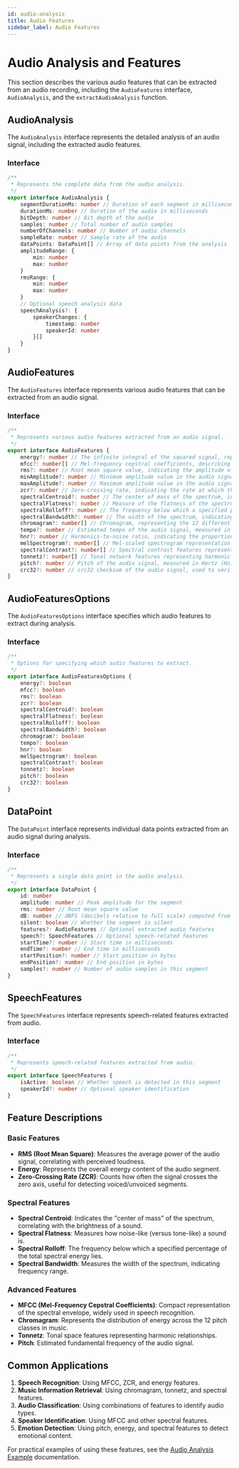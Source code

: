 ```yaml
---
id: audio-analysis
title: Audio Features
sidebar_label: Audio Features
---
```



# Audio Analysis and Features

This section describes the various audio features that can be extracted from an audio recording, including the `AudioFeatures` interface, `AudioAnalysis`, and the `extractAudioAnalysis` function.

## AudioAnalysis

The `AudioAnalysis` interface represents the detailed analysis of an audio signal, including the extracted audio features.

### Interface

```ts
/**
 * Represents the complete data from the audio analysis.
 */
export interface AudioAnalysis {
    segmentDurationMs: number // Duration of each segment in milliseconds
    durationMs: number // Duration of the audio in milliseconds
    bitDepth: number // Bit depth of the audio
    samples: number // Total number of audio samples
    numberOfChannels: number // Number of audio channels
    sampleRate: number // Sample rate of the audio
    dataPoints: DataPoint[] // Array of data points from the analysis
    amplitudeRange: {
        min: number
        max: number
    }
    rmsRange: {
        min: number
        max: number
    }
    // Optional speech analysis data
    speechAnalysis?: {
        speakerChanges: {
            timestamp: number
            speakerId: number
        }[]
    }
}
```

## AudioFeatures

The `AudioFeatures` interface represents various audio features that can be extracted from an audio signal.

### Interface

```ts
/**
 * Represents various audio features extracted from an audio signal.
 */
export interface AudioFeatures {
    energy?: number // The infinite integral of the squared signal, representing the overall energy of the audio.
    mfcc?: number[] // Mel-frequency cepstral coefficients, describing the short-term power spectrum of a sound.
    rms?: number // Root mean square value, indicating the amplitude of the audio signal.
    minAmplitude?: number // Minimum amplitude value in the audio signal.
    maxAmplitude?: number // Maximum amplitude value in the audio signal.
    zcr?: number // Zero-crossing rate, indicating the rate at which the signal changes sign.
    spectralCentroid?: number // The center of mass of the spectrum, indicating the brightness of the sound.
    spectralFlatness?: number // Measure of the flatness of the spectrum, indicating how noise-like the signal is.
    spectralRolloff?: number // The frequency below which a specified percentage (usually 85%) of the total spectral energy lies.
    spectralBandwidth?: number // The width of the spectrum, indicating the range of frequencies present.
    chromagram?: number[] // Chromagram, representing the 12 different pitch classes of the audio.
    tempo?: number // Estimated tempo of the audio signal, measured in beats per minute (BPM).
    hnr?: number // Harmonics-to-noise ratio, indicating the proportion of harmonics to noise in the audio signal.
    melSpectrogram?: number[] // Mel-scaled spectrogram representation of the audio.
    spectralContrast?: number[] // Spectral contrast features representing the difference between peaks and valleys.
    tonnetz?: number[] // Tonal network features representing harmonic relationships.
    pitch?: number // Pitch of the audio signal, measured in Hertz (Hz).
    crc32?: number // crc32 checksum of the audio signal, used to verify the integrity of the audio.
}
```

## AudioFeaturesOptions

The `AudioFeaturesOptions` interface specifies which audio features to extract during analysis.

### Interface

```ts
/**
 * Options for specifying which audio features to extract.
 */
export interface AudioFeaturesOptions {
    energy?: boolean
    mfcc?: boolean
    rms?: boolean
    zcr?: boolean
    spectralCentroid?: boolean
    spectralFlatness?: boolean
    spectralRolloff?: boolean
    spectralBandwidth?: boolean
    chromagram?: boolean
    tempo?: boolean
    hnr?: boolean
    melSpectrogram?: boolean
    spectralContrast?: boolean
    tonnetz?: boolean
    pitch?: boolean
    crc32?: boolean
}
```

## DataPoint

The `DataPoint` interface represents individual data points extracted from an audio signal during analysis.

### Interface

```ts
/**
 * Represents a single data point in the audio analysis.
 */
export interface DataPoint {
    id: number
    amplitude: number // Peak amplitude for the segment
    rms: number // Root mean square value
    dB: number // dBFS (decibels relative to full scale) computed from RMS value
    silent: boolean // Whether the segment is silent
    features?: AudioFeatures // Optional extracted audio features
    speech?: SpeechFeatures // Optional speech-related features
    startTime?: number // Start time in milliseconds
    endTime?: number // End time in milliseconds
    startPosition?: number // Start position in bytes
    endPosition?: number // End position in bytes
    samples?: number // Number of audio samples in this segment
}
```

## SpeechFeatures

The `SpeechFeatures` interface represents speech-related features extracted from audio.

### Interface

```ts
/**
 * Represents speech-related features extracted from audio.
 */
export interface SpeechFeatures {
    isActive: boolean // Whether speech is detected in this segment
    speakerId?: number // Optional speaker identification
}
```

## Feature Descriptions

### Basic Features

- **RMS (Root Mean Square)**: Measures the average power of the audio signal, correlating with perceived loudness.
- **Energy**: Represents the overall energy content of the audio segment.
- **Zero-Crossing Rate (ZCR)**: Counts how often the signal crosses the zero axis, useful for detecting voiced/unvoiced segments.

### Spectral Features

- **Spectral Centroid**: Indicates the "center of mass" of the spectrum, correlating with the brightness of a sound.
- **Spectral Flatness**: Measures how noise-like (versus tone-like) a sound is.
- **Spectral Rolloff**: The frequency below which a specified percentage of the total spectral energy lies.
- **Spectral Bandwidth**: Measures the width of the spectrum, indicating frequency range.

### Advanced Features

- **MFCC (Mel-Frequency Cepstral Coefficients)**: Compact representation of the spectral envelope, widely used in speech recognition.
- **Chromagram**: Represents the distribution of energy across the 12 pitch classes in music.
- **Tonnetz**: Tonal space features representing harmonic relationships.
- **Pitch**: Estimated fundamental frequency of the audio signal.

## Common Applications

1. **Speech Recognition**: Using MFCC, ZCR, and energy features.
2. **Music Information Retrieval**: Using chromagram, tonnetz, and spectral features.
3. **Audio Classification**: Using combinations of features to identify audio types.
4. **Speaker Identification**: Using MFCC and other spectral features.
5. **Emotion Detection**: Using pitch, energy, and spectral features to detect emotional content.

For practical examples of using these features, see the [Audio Analysis Example](./audio-analysis-example.md) documentation.

